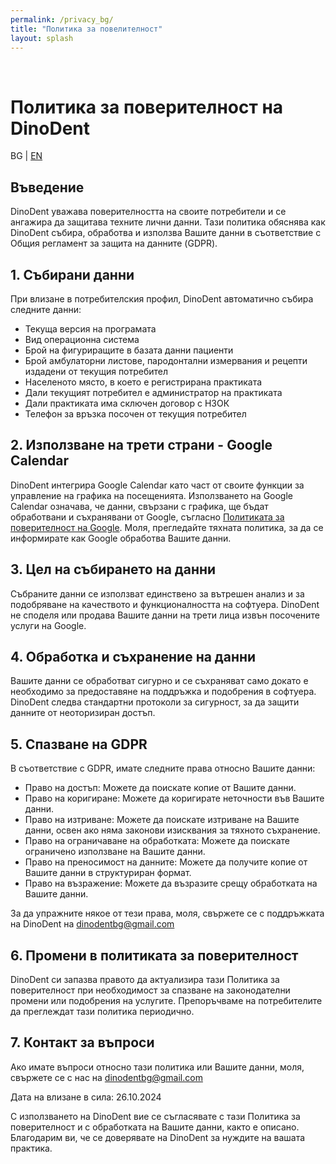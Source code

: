 ```yaml
---
permalink: /privacy_bg/
title: "Политика за повелителност"
layout: splash
---
```

<br>



# Политика за поверителност на DinoDent 
BG | [EN](/privacy_en)


## Въведение

DinoDent уважава поверителността на своите потребители и се ангажира да защитава техните лични данни. Тази политика обяснява как DinoDent събира, обработва и използва Вашите данни в съответствие с Общия регламент за защита на данните (GDPR).

## 1. Събирани данни

При влизане в потребителския профил, DinoDent автоматично събира следните данни:

- Текуща версия на програмата
- Вид операционна система
- Брой на фигуриращите в базата данни пациенти
- Брой амбулаторни листове, пародонтални измервания и рецепти издадени от текущия потребител
- Населеното място, в което е регистрирана практиката
- Дали текущият потребител е администратор на практиката
- Дали практиката има сключен договор с НЗОК
- Телефон за връзка посочен от текущия потребител

## 2. Използване на трети страни - Google Calendar

DinoDent интегрира Google Calendar като част от своите функции за управление на графика на посещенията. Използването на Google Calendar означава, че данни, свързани с графика, ще бъдат обработвани и съхранявани от Google, съгласно [Политиката за поверителност на Google](https://policies.google.com/privacy?hl=bg). Моля, прегледайте тяхната политика, за да се информирате как Google обработва Вашите данни.

## 3. Цел на събирането на данни

Събраните данни се използват единствено за вътрешен анализ и за подобряване на качеството и функционалността на софтуера. DinoDent не споделя или продава Вашите данни на трети лица извън посочените услуги на Google.

## 4. Обработка и съхранение на данни

Вашите данни се обработват сигурно и се съхраняват само докато е необходимо за предоставяне на поддръжка и подобрения в софтуера. DinoDent следва стандартни протоколи за сигурност, за да защити данните от неоторизиран достъп.

## 5. Спазване на GDPR

В съответствие с GDPR, имате следните права относно Вашите данни:

- Право на достъп: Можете да поискате копие от Вашите данни.
- Право на коригиране: Можете да коригирате неточности във Вашите данни.
- Право на изтриване: Можете да поискате изтриване на Вашите данни, освен ако няма законови изисквания за тяхното съхранение.
- Право на ограничаване на обработката: Можете да поискате ограничено използване на Вашите данни.
- Право на преносимост на данните: Можете да получите копие от Вашите данни в структуриран формат.
- Право на възражение: Можете да възразите срещу обработката на Вашите данни.

За да упражните някое от тези права, моля, свържете се с поддръжката на DinoDent на [dinodentbg@gmail.com](mailto:dinodentbg@gmail.com)

## 6. Промени в политиката за поверителност

DinoDent си запазва правото да актуализира тази Политика за поверителност при необходимост за спазване на законодателни промени или подобрения на услугите. Препоръчваме на потребителите да преглеждат тази политика периодично.

## 7. Контакт за въпроси

Ако имате въпроси относно тази политика или Вашите данни, моля, свържете се с нас на [dinodentbg@gmail.com](mailto:dinodentbg@gmail.com)

Дата на влизане в сила: 26.10.2024

С използването на DinoDent вие се съгласявате с тази Политика за поверителност и с обработката на Вашите данни, както е описано. Благодарим ви, че се доверявате на DinoDent за нуждите на вашата практика.